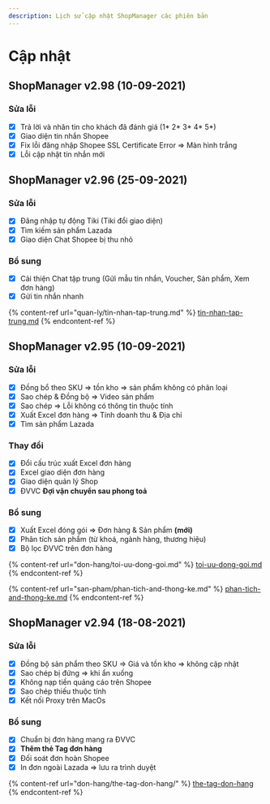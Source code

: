 ```yaml
---
description: Lịch sử cập nhật ShopManager các phiên bản
---
```


# Cập nhật

## ShopManager v2.98 (10-09-2021)

### Sửa lỗi

* [x] Trả lời và nhăn tin cho khách đã đánh giá (1\* 2\* 3\* 4\* 5\*)
* [x] Giao diện tin nhắn Shopee
* [x] Fix lỗi đăng nhập Shopee SSL Certificate Error => Màn hình trắng
* [x] Lỗi cập nhật tin nhắn mới

## ShopManager v2.96 (25-09-2021)

### Sửa lỗi

* [x] Đăng nhập tự động Tiki (Tiki đổi giao diện)
* [x] Tìm kiếm sản phẩm Lazada
* [x] Giao diện Chat Shopee bị thu nhỏ

### Bổ sung

* [x] Cải thiện Chat tập trung (Gửi mẫu tin nhắn, Voucher, Sản phẩm, Xem đơn hàng)
* [x] Gửi tin nhắn nhanh

{% content-ref url="quan-ly/tin-nhan-tap-trung.md" %}
[tin-nhan-tap-trung.md](quan-ly/tin-nhan-tap-trung.md)
{% endcontent-ref %}

## ShopManager v2.95 (10-09-2021)

### Sửa lỗi

* [x] Đồng bổ theo SKU => tồn kho => sản phẩm không có phân loại
* [x] Sao chép & Đồng bộ => Video sản phẩm
* [x] Sao chép => Lỗi không có thông tin thuộc tính
* [x] Xuất Excel đơn hàng => Tính doanh thu & Địa chỉ
* [x] Tìm sản phẩm Lazada

### Thay đổi

* [x] Đổi cấu trúc xuất Excel đơn hàng
* [x] Excel giao diện đơn hàng
* [x] Giao diện quản lý Shop
*  [x] ĐVVC **Đợi vận chuyển sau phong toả**

### Bổ sung

* [x] Xuất Excel đóng gói => Đơn hàng & Sản phẩm **(mới)**
* [x] Phân tích sản phẩm (từ khoá, ngành hàng, thương hiệu)
* [x] Bộ lọc ĐVVC trên đơn hàng

{% content-ref url="don-hang/toi-uu-dong-goi.md" %}
[toi-uu-dong-goi.md](don-hang/toi-uu-dong-goi.md)
{% endcontent-ref %}

{% content-ref url="san-pham/phan-tich-and-thong-ke.md" %}
[phan-tich-and-thong-ke.md](san-pham/phan-tich-and-thong-ke.md)
{% endcontent-ref %}

## ShopManager v2.94 (18-08-2021)

### Sửa lỗi

* [x] Đồng bộ sản phẩm theo SKU => Giá và tồn kho => không cập nhật
* [x] Sao chép bị đứng => khi ẩn xuống
* [x] Không nạp tiền quảng cáo trên Shopee
* [x] Sao chép thiếu thuộc tính
* [x] Kết nối Proxy trên MacOs

### Bổ sung

* [x] Chuẩn bị đơn hàng mang ra ĐVVC
* [x] **Thêm thẻ Tag đơn hàng**
* [x] Đối soát đơn hoàn Shopee
* [x] In đơn ngoài Lazada => lưu ra trình duyệt

{% content-ref url="don-hang/the-tag-don-hang/" %}
[the-tag-don-hang](don-hang/the-tag-don-hang/)
{% endcontent-ref %}

